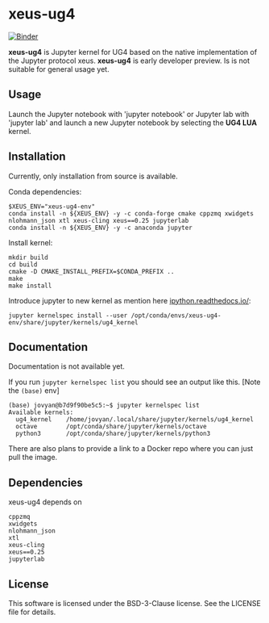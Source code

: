 # xeus-ug4

[![Binder](https://mybinder.org/badge_logo.svg)](https://mybinder.org/v2/gh/UG4/xeus-ug4/master)

**xeus-ug4** is Jupyter kernel for UG4 based on the native implementation of the Jupyter protocol xeus.
**xeus-ug4** is early developer preview. Is is not suitable for general usage yet.  

## Usage

Launch the Jupyter notebook with 'jupyter notebook' or Jupyter lab with 'jupyter lab' and launch a new Jupyter notebook by selecting the **UG4 LUA**  kernel.


## Installation

Currently, only installation from source is available.

Conda dependencies:
```
$XEUS_ENV="xeus-ug4-env"
conda install -n ${XEUS_ENV} -y -c conda-forge cmake cppzmq xwidgets nlohmann_json xtl xeus-cling xeus==0.25 jupyterlab
conda install -n ${XEUS_ENV} -y -c anaconda jupyter
```

Install kernel:

```
mkdir build
cd build
cmake -D CMAKE_INSTALL_PREFIX=$CONDA_PREFIX ..
make
make install
```

Introduce jupyter to new kernel as mention here [ipython.readthedocs.io/](https://ipython.readthedocs.io/en/stable/install/kernel_install.html):
```
jupyter kernelspec install --user /opt/conda/envs/xeus-ug4-env/share/jupyter/kernels/ug4_kernel
```

## Documentation

Documentation is not available yet.

If you run `jupyter kernelspec list` you should see an output like this. [Note the `(base)` env]
```
(base) jovyan@b7d9f90be5c5:~$ jupyter kernelspec list
Available kernels:
  ug4_kernel    /home/jovyan/.local/share/jupyter/kernels/ug4_kernel
  octave        /opt/conda/share/jupyter/kernels/octave
  python3       /opt/conda/share/jupyter/kernels/python3
```

There are also plans to provide a link to a Docker repo where you can just pull the image.

## Dependencies

xeus-ug4 depends on
```
cppzmq 
xwidgets 
nlohmann_json
xtl 
xeus-cling 
xeus==0.25 
jupyterlab
```
    

## License

This software is licensed under the BSD-3-Clause license. See the LICENSE file for details.
